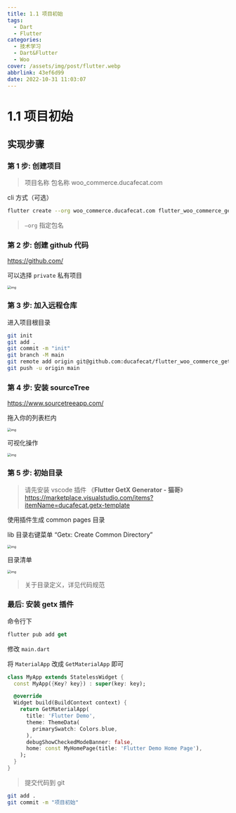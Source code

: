 ```yaml
---
title: 1.1 项目初始
tags:
  - Dart
  - Flutter
categories:
  - 技术学习
  - Dart&Flutter
  - Woo
cover: /assets/img/post/flutter.webp
abbrlink: 43ef6d99
date: 2022-10-31 11:03:07
---
```


# 1.1 项目初始

## 实现步骤

### 第 1 步: 创建项目

> 项目名称
> 包名称 woo_commerce.ducafecat.com

cli 方式（可选）

```bash
flutter create --org woo_commerce.ducafecat.com flutter_woo_commerce_getx_learn
```

> `—org` 指定包名

### 第 2 步: 创建 github 代码

https://github.com/

可以选择 `private` 私有项目

<img src="https://ducafecat.oss-cn-beijing.aliyuncs.com/podcast/image_R9eYmzuC5s.png" alt="img" style="zoom: 50%;" />

### 第 3 步: 加入远程仓库

进入项目根目录

```bash
git init
git add .
git commit -m "init"
git branch -M main
git remote add origin git@github.com:ducafecat/flutter_woo_commerce_getx_learn.git
git push -u origin main
```

### 第 4 步: 安装 sourceTree

https://www.sourcetreeapp.com/

拖入你的列表栏内

<img src="https://ducafecat.oss-cn-beijing.aliyuncs.com/podcast/image_Qd451fbnPI.png" alt="img" style="zoom:50%;" />

可视化操作

<img src="https://ducafecat.oss-cn-beijing.aliyuncs.com/podcast/image_tSvEhYDMrR.png" alt="img" style="zoom:50%;" />

### 第 5 步: 初始目录

> 请先安装 vscode 插件 《**Flutter GetX Generator - 猫哥**》
> https://marketplace.visualstudio.com/items?itemName=ducafecat.getx-template

使用插件生成 common pages 目录

lib 目录右键菜单 “Getx: Create Common Directory”

<img src="https://ducafecat.oss-cn-beijing.aliyuncs.com/podcast/image_53vgF5MjNe.png" alt="img" style="zoom:50%;" />

目录清单

<img src="https://ducafecat.oss-cn-beijing.aliyuncs.com/podcast/image_vYupzH7tZZ.png" alt="img" style="zoom:50%;" />

> 关于目录定义，详见代码规范

### 最后: 安装 getx 插件

命令行下

```dart
flutter pub add get
```

修改 `main.dart`

将 `MaterialApp` 改成 `GetMaterialApp` 即可

```dart
class MyApp extends StatelessWidget {
  const MyApp({Key? key}) : super(key: key);

  @override
  Widget build(BuildContext context) {
    return GetMaterialApp(
      title: 'Flutter Demo',
      theme: ThemeData(
        primarySwatch: Colors.blue,
      ),
      debugShowCheckedModeBanner: false,
      home: const MyHomePage(title: 'Flutter Demo Home Page'),
    );
  }
}
```

> 提交代码到 git

```bash
git add .
git commit -m "项目初始"
```
